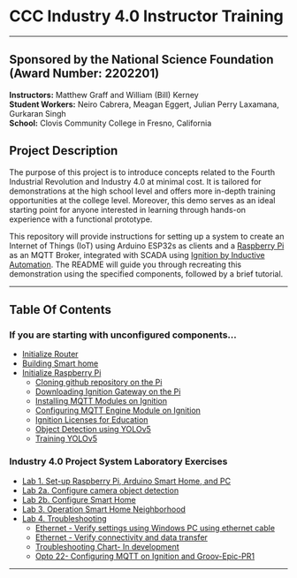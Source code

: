 # CCC Industry 4.0 Instructor Training
---
## Sponsored by the National Science Foundation (Award Number: 2202201)
**Instructors:** Matthew Graff and William (Bill) Kerney  
**Student Workers:** Neiro Cabrera, Meagan Eggert, Julian Perry Laxamana, Gurkaran Singh  
**School:** Clovis Community College in Fresno, California

## Project Description
The purpose of this project is to introduce concepts related to the Fourth Industrial Revolution and Industry 4.0 at minimal cost. It is tailored for demonstrations at the high school level and offers more in-depth training opportunities at the college level. Moreover, this demo serves as an ideal starting point for anyone interested in learning through hands-on experience with a functional prototype.  

This repository will provide instructions for setting up a system to create an Internet of Things (IoT) using Arduino ESP32s as clients and a [Raspberry Pi](https://www.raspberrypi.org/) as an MQTT Broker, integrated with SCADA using [Ignition by Inductive Automation](https://inductiveautomation.com/ignition/). The README will guide you through recreating this demonstration using the specified components, followed by a brief tutorial.

---
## Table Of Contents

### If you are starting with unconfigured components…
- [Initialize Router](01_initializing_router.md)  
- [Building Smart home](02_building_smart_home.md)
- [Initialize Raspberry Pi](03_initialize_raspberry_pi.md)
  -  [Cloning github repository on the Pi]()
  -  [Downloading Ignition Gateway on the Pi]()
  -  [Installing MQTT Modules on Ignition]()
  -  [Configuring MQTT Engine Module on Ignition]()
  -  [Ignition Licenses for Education]()
  -  [Object Detection using YOLOv5]()
  -  [Training YOLOv5]()
### Industry 4.0 Project System Laboratory Exercises 
- [Lab 1. Set-up Raspberry Pi, Arduino Smart Home, and PC](04_setup_raspberry_pi.md)  
- [Lab 2a. Configure camera object detection](05_configure_camera.md)
- [Lab 2b. Configure Smart Home](06_configure_smart_home.md)
- [Lab 3. Operation Smart Home Neighborhood](07_operation_smart_home_neighborhood.md)
- [Lab 4. Troubleshooting](08_troubleshooting.md)
  -  [Ethernet - Verify settings using Windows PC using ethernet cable]()  
  -  [Ethernet - Verify connectivity and data transfer]()
  -  [Troubleshooting Chart- In development]()  
  -  [Opto 22- Configuring MQTT on Ignition and Groov-Epic-PR1]()  

---
